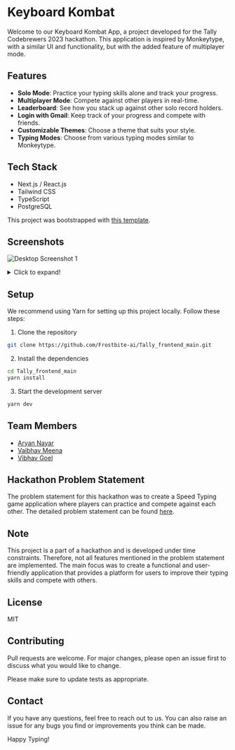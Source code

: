 # Keyboard Kombat

Welcome to our Keyboard Kombat App, a project developed for the Tally Codebrewers 2023 hackathon. This application is inspired by Monkeytype, with a similar UI and functionality, but with the added feature of multiplayer mode. 

## Features

- **Solo Mode**: Practice your typing skills alone and track your progress.
- **Multiplayer Mode**: Compete against other players in real-time.
- **Leaderboard**: See how you stack up against other solo record holders.
- **Login with Gmail**: Keep track of your progress and compete with friends.
- **Customizable Themes**: Choose a theme that suits your style.
- **Typing Modes**: Choose from various typing modes similar to Monkeytype.

## Tech Stack

- Next.js / React.js
- Tailwind CSS
- TypeScript
- PostgreSQL

This project was bootstrapped with [this template](https://github.com/theodorusclarence/ts-nextjs-tailwind-starter).

## Screenshots


  
  ![Desktop Screenshot 1](https://i.ibb.co/VJ85xNr/image.png)
  
  <details>
    <summary>Click to expand!</summary>
	  ![Desktop Screenshot 2](https://i.ibb.co/VJ85xNr/image.png)

</details>

## Setup

We recommend using Yarn for setting up this project locally. Follow these steps:

1. Clone the repository
```bash
git clone https://github.com/Frostbite-ai/Tally_frontend_main.git
```
2. Install the dependencies
```bash
cd Tally_frontend_main
yarn install
```
3. Start the development server
```bash
yarn dev
```

## Team Members

- [Aryan Nayar](https://github.com/ArNGiHhttp:// "Aryan Nayar")
- [Vaibhav Meena](https://github.com/Frostbite-ai/ "Vaibhav Meena")
- [Vibhav Goel](https://github.com/vibhavgpt "Vibhav Goel")

## Hackathon Problem Statement

The problem statement for this hackathon was to create a Speed Typing game application where players can practice and compete against each other. The detailed problem statement can be found [here](https://mirror1.tallysolutions.com/Downloads/Forms/eDM/2023/JAS/TCB/CommanderOfFullStack.pdf).

## Note

This project is a part of a hackathon and is developed under time constraints. Therefore, not all features mentioned in the problem statement are implemented. The main focus was to create a functional and user-friendly application that provides a platform for users to improve their typing skills and compete with others.

## License

MIT

## Contributing

Pull requests are welcome. For major changes, please open an issue first to discuss what you would like to change.

Please make sure to update tests as appropriate.

## Contact

If you have any questions, feel free to reach out to us. You can also raise an issue for any bugs you find or improvements you think can be made.

Happy Typing!